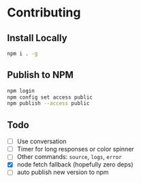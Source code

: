 # Contributing


## Install Locally

```bash
npm i . -g
```

## Publish to NPM

```bash
npm login
npm config set access public
npm publish --access public
```

## Todo

* [ ] Use conversation
* [ ] Timer for long responses or color spinner
* [ ] Other commands: `source`, `logs`, `error`
* [x] node fetch fallback (hopefully zero deps)
* [ ] auto publish new version to npm
